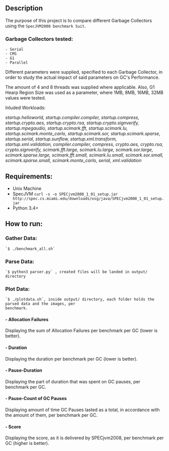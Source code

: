 ## Description
  The purpose of this project is to compare different Garbage Collectors using the `SpecJVM2008 benchmark Suit`.
  
### Garbage Collectors tested:
	- Serial
	- CMS
	- G1
	- Parallel

Different parameters were supplied, specified to each Garbage Collector, in order to study the actual impact of said parameters on GC's Performance.

The amount of 4 and 8 threads was supplied where applicable.
Also, G1 Hearp Region Size was used as a parameter, where 1MB, 8MB, 16MB, 32MB values were tested.

  Inluded Workloads: 
  
  _startup.helloworld, startup.compiler.compiler, startup.compress, startup.crypto.aes, startup.crypto.rsa, startup.crypto.signverify,
   startup.mpegaudio, startup.scimark.fft, startup.scimark.lu, startup.scimark.monte\_carlo, startup.scimark.sor, 
   startup.scimark.sparse, startup.serial, startup.sunflow, startup.xml.transform, startup.xml.validation, compiler.compiler,
   compress, crypto.aes, crypto.rsa, crypto.signverify, scimark.fft.large, scimark.lu.large, scimark.sor.large,
   scimark.sparse.large, scimark.fft.small, scimark.lu.small, scimark.sor.small, scimark.sparse.small, scimark.monte\_carlo,
   serial, xml.validation_


## Requirements:
  - Unix Machine
  - SpecJVM  `curl -s -o SPECjvm2008_1_01_setup.jar http://spec.cs.miami.edu/downloads/osg/java/SPECjvm2008_1_01_setup.jar`
  - Python 3.4+

## How to run:
###	Gather Data:
	`$ ./benchmark_all.sh`

### Parse Data:
 	`$ python3 parser.py` , created files will be landed in output/ directory 

### Plot Data:
	`$ ./plotdata.sh`, inside output/ directory, each folder holds the parsed data and the images, per
	benchmark.

#### - Allocation Failures
  Displaying the sum of Allocation Failures per benchmark per GC (lower is better).

#### - Duration
  Displaying the duration per benchmark per GC (lower is better).

#### - Pause-Duration
  Displaying the part of duration that was spent on GC pauses,  per benchmark per GC.

#### - Pause-Count of GC Pauses
  Displaying amount of time GC Pauses lasted as a total, in accordance with the amount of them,  per benchmark per GC.

#### - Score
  Displaying the score, as it is delivered by SPECjvm2008, per benchmark per GC (higher is better).